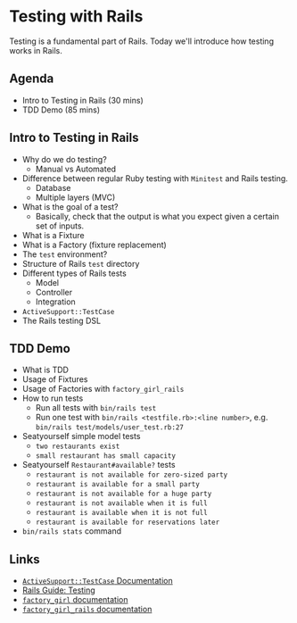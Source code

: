 # Testing with Rails

Testing is a fundamental part of Rails. Today we'll introduce how testing works in Rails.

## Agenda

* Intro to Testing in Rails (30 mins)
* TDD Demo (85 mins)

## Intro to Testing in Rails

* Why do we do testing?
  * Manual vs Automated
* Difference between regular Ruby testing with `Minitest` and Rails testing.
  * Database
  * Multiple layers (MVC)
* What is the goal of a test?
  * Basically, check that the output is what you expect given a certain set of inputs.
* What is a Fixture
* What is a Factory (fixture replacement)
* The `test` environment?
* Structure of Rails `test` directory
* Different types of Rails tests
  * Model
  * Controller
  * Integration
* `ActiveSupport::TestCase`
* The Rails testing DSL

## TDD Demo

* What is TDD
* Usage of Fixtures
* Usage of Factories with `factory_girl_rails`
* How to run tests
  * Run all tests with `bin/rails test`
  * Run one test with `bin/rails <testfile.rb>:<line number>`, e.g. `bin/rails test/models/user_test.rb:27`
* Seatyourself simple model tests
  * `two restaurants exist`
  * `small restaurant has small capacity`
* Seatyourself `Restaurant#available?` tests
  * `restaurant is not available for zero-sized party`
  * `restaurant is available for a small party`
  * `restaurant is not available for a huge party`
  * `restaurant is not available when it is full`
  * `restaurant is available when it is not full`
  * `restaurant is available for reservations later`
* `bin/rails stats` command

## Links

* [`ActiveSupport::TestCase` Documentation](http://api.rubyonrails.org/classes/ActiveSupport/TestCase.html)
* [Rails Guide: Testing](http://guides.rubyonrails.org/testing.html)
* [`factory_girl` documentation](https://github.com/thoughtbot/factory_girl)
* [`factory_girl_rails` documentation](https://github.com/thoughtbot/factory_girl_rails)